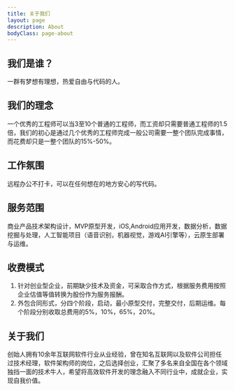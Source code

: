 ```yaml
---
title: 关于我们
layout: page
description: About
bodyClass: page-about
---
```


## 我们是谁？

一群有梦想有理想，热爱自由与代码的人。

## 我们的理念

一个优秀的工程师可以当3至10个普通的工程师，而工资却只需要普通工程师的1.5倍，我们的初心是通过几个优秀的工程师完成一般公司需要一整个团队完成事情，而花费却只是一整个团队的15%-50%。

## 工作氛围

远程办公不打卡，可以在任何想在的地方安心的写代码。

## 服务范围

商业产品技术架构设计，MVP原型开发，iOS,Android应用开发，数据分析，数据挖掘与处理，人工智能项目（语音识别，机器视觉，游戏AI引擎等），云原生部署与运维。

## 收费模式

1. 针对创业型企业，前期缺少技术及资金，可采取合作方式，根据服务费用按照企业估值等值转换为股份作为服务报酬。
2. 外包合同形式，分四个阶段，启动，最小原型交付，完整交付，后期运维。每个阶段分别收取总费用的5%，10%，65%，20%。

## 关于我们

创始人拥有10余年互联网软件行业从业经验，曾在知名互联网以及软件公司担任过技术经理，软件架构师的岗位，之后选择创业，汇聚了多名来自全国在各个领域独挡一面的技术牛人，希望将高效软件开发的理念融入不同行业中，成就企业，实现自我价值。

